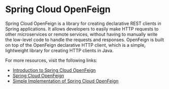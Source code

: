 # Spring Cloud OpenFeign

Spring Cloud OpenFeign is a library for creating declarative REST clients in Spring applications. It allows developers to easily make HTTP requests to other microservices or remote services, without having to manually write the low-level code to handle the requests and responses. OpenFeign is built on top of the OpenFeign declarative HTTP client, which is a simple, lightweight library for creating HTTP clients in Java.

For more resources, visit the following links:

- [Introduction to Spring Cloud OpenFeign](https://www.baeldung.com/spring-cloud-openfeign)
- [Spring Cloud OpenFeign](https://spring.io/projects/spring-cloud-openfeign)
- [Simple Implementation of Spring Cloud OpenFeign](https://medium.com/javarevisited/simple-implementation-of-spring-cloud-openfeign-7f022630d01d)
